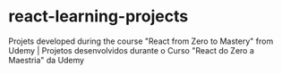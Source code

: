 # react-learning-projects
Projets developed during the course "React from Zero to Mastery" from Udemy | Projetos desenvolvidos durante o Curso "React do Zero a Maestria" da Udemy
